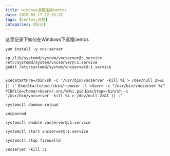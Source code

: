```yaml
---
title: windows远程连接centos
date: 2018-03-17 22:33:32
tags: [centos,远程]
categories: [贴士]
---
```


这里记录下如何在Windows下远程centos<!-- more -->

```shell
yum install -y vnc-server
```



```shell
cp /lib/systemd/system/vncserver@:.service /etc/systemd/system/vncserver@:1.service
gedit /etc/systemd/system/vncserver@:1.service


```

`ExecStartPre=/bin/sh -c '/usr/bin/vncserver -kill %i > /dev/null 2>&1 || :'`
`ExecStart=/usr/sbin/runuser -l <User> -c "/usr/bin/vncserver %i"`
`PIDFile=/home/<User>/.vnc/%H%i.pid`
`ExecStop=/bin/sh -c '/usr/bin/vncserver -kill %i > /dev/null 2>&1 || :'`

```shell
systemctl daemon-reload

vncpasswd

systemctl enable vncserver@:1.service

systemctl start vncserver@:1.service

systemctl stop firewalld

vncserver -kill :1
```

